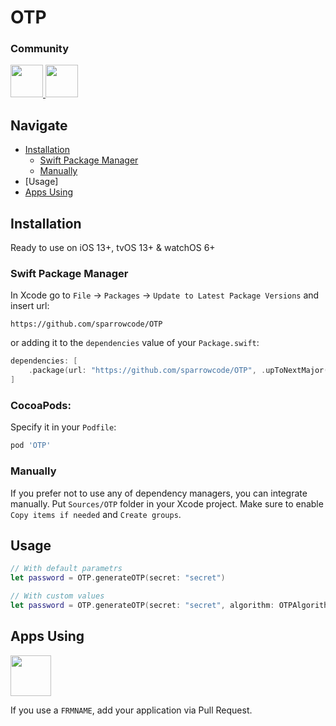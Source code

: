 # OTP

### Community

<p float="left">
    <a href="#apps-using">
        <img src="https://cdn.sparrowcode.io/github/badges/download-on-the-appstore.png?version=2" height="52">
    </a>
    <a href="https://github.com/sponsors/sparrowcode">
        <img src="https://cdn.sparrowcode.io/github/badges/github-sponsor.png?version=3" height="52">
    </a>
</p>

## Navigate

- [Installation](#installation)
    - [Swift Package Manager](#swift-package-manager)
    - [Manually](#manually)
- [Usage]
- [Apps Using](#apps-using)

## Installation

Ready to use on iOS 13+, tvOS 13+ & watchOS 6+

### Swift Package Manager

In Xcode go to `File` -> `Packages` -> `Update to Latest Package Versions` and insert url: 

```
https://github.com/sparrowcode/OTP
```

or adding it to the `dependencies` value of your `Package.swift`:

```swift
dependencies: [
    .package(url: "https://github.com/sparrowcode/OTP", .upToNextMajor(from: "1.0.0"))
]
```

### CocoaPods:

Specify it in your `Podfile`:

```ruby
pod 'OTP'
```

### Manually

If you prefer not to use any of dependency managers, you can integrate manually. Put `Sources/OTP` folder in your Xcode project. Make sure to enable `Copy items if needed` and `Create groups`.

## Usage

```swift
// With default parametrs
let password = OTP.generateOTP(secret: "secret")

// With custom values
let password = OTP.generateOTP(secret: "secret", algorithm: OTPAlgorithm = .sha1, expirationTimeInSeconds: Int = 30, digits: Int = 6)
```

## Apps Using

<p float="left">
    <a href="https://apps.apple.com/app/id1625641322"><img src="https://cdn.sparrowcode.io/github/apps-using/id1625641322.png?version=2" height="65"></a>
</p>

If you use a `FRMNAME`, add your application via Pull Request.
